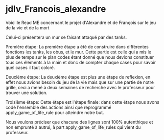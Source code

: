 # jdlv_Francois_alexandre

Voici le Read ME concernant le projet d'Alexandre et de François sur le jeu de la vie et de la mort

Celui-ci présentera un mur se faisant attaqué par des tanks.

Première étape:
La première étape a été de construire dans différentes fonctions les tanks, les obus, et le mur. Cette partie est celle qui a mis le plus de temps sur le plan codes étant donné que nous devions constituer tous ces éléments à la main et donc de compter chaque cases pour savoir quel cases il faut coloré.

Deuxième étape:
La deuxième étape est plus une étape de reflexion, en effet nous avions besoin du jeu de la vie mais que sur une partie de notre grille, ceci a mené à deux semaines de recherche avec le professeur pour trouver une solution.

Troisième étape:
Cette étape est l'étape finale: dans cette étape nous avons codé l'ensemble des actions ainsi que reprogrammé apply_game_of_life_rule pour atteindre notre but.

Nous voulons préciser que chacune des lignes sont 100% autenthique et non emprunté à autrui, à part apply_game_of_life_rules qui vient du professeur.
